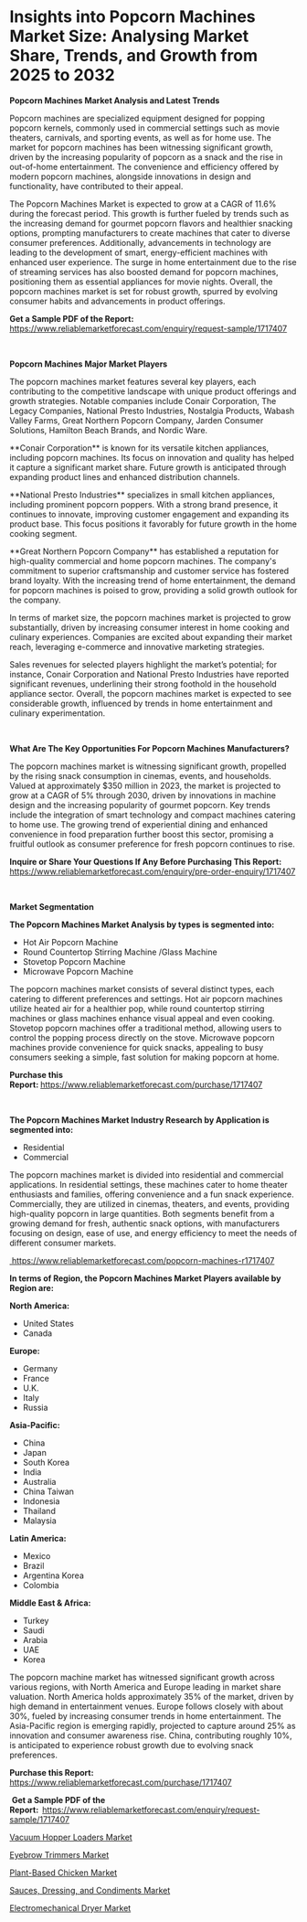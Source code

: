 <p><h1>Insights into Popcorn Machines Market Size: Analysing Market Share, Trends, and Growth from 2025 to 2032</h1></p><p><strong>Popcorn Machines Market Analysis and Latest Trends</strong></p>
<p><p>Popcorn machines are specialized equipment designed for popping popcorn kernels, commonly used in commercial settings such as movie theaters, carnivals, and sporting events, as well as for home use. The market for popcorn machines has been witnessing significant growth, driven by the increasing popularity of popcorn as a snack and the rise in out-of-home entertainment. The convenience and efficiency offered by modern popcorn machines, alongside innovations in design and functionality, have contributed to their appeal.</p><p>The Popcorn Machines Market is expected to grow at a CAGR of 11.6% during the forecast period. This growth is further fueled by trends such as the increasing demand for gourmet popcorn flavors and healthier snacking options, prompting manufacturers to create machines that cater to diverse consumer preferences. Additionally, advancements in technology are leading to the development of smart, energy-efficient machines with enhanced user experience. The surge in home entertainment due to the rise of streaming services has also boosted demand for popcorn machines, positioning them as essential appliances for movie nights. Overall, the popcorn machines market is set for robust growth, spurred by evolving consumer habits and advancements in product offerings.</p></p>
<p><strong>Get a Sample PDF of the Report:&nbsp;</strong> <a href="https://www.reliablemarketforecast.com/enquiry/request-sample/1717407?utm_campaign=1833&utm_medium=2&utm_source=Github&utm_content=ia&utm_term=25032025&utm_id=popcorn-machines">https://www.reliablemarketforecast.com/enquiry/request-sample/1717407</a></p>
<p>&nbsp;</p>
<p><strong>Popcorn Machines Major Market Players</strong></p>
<p><p>The popcorn machines market features several key players, each contributing to the competitive landscape with unique product offerings and growth strategies. Notable companies include Conair Corporation, The Legacy Companies, National Presto Industries, Nostalgia Products, Wabash Valley Farms, Great Northern Popcorn Company, Jarden Consumer Solutions, Hamilton Beach Brands, and Nordic Ware.</p><p>**Conair Corporation** is known for its versatile kitchen appliances, including popcorn machines. Its focus on innovation and quality has helped it capture a significant market share. Future growth is anticipated through expanding product lines and enhanced distribution channels.</p><p>**National Presto Industries** specializes in small kitchen appliances, including prominent popcorn poppers. With a strong brand presence, it continues to innovate, improving customer engagement and expanding its product base. This focus positions it favorably for future growth in the home cooking segment.</p><p>**Great Northern Popcorn Company** has established a reputation for high-quality commercial and home popcorn machines. The company's commitment to superior craftsmanship and customer service has fostered brand loyalty. With the increasing trend of home entertainment, the demand for popcorn machines is poised to grow, providing a solid growth outlook for the company.</p><p>In terms of market size, the popcorn machines market is projected to grow substantially, driven by increasing consumer interest in home cooking and culinary experiences. Companies are excited about expanding their market reach, leveraging e-commerce and innovative marketing strategies.</p><p>Sales revenues for selected players highlight the market’s potential; for instance, Conair Corporation and National Presto Industries have reported significant revenues, underlining their strong foothold in the household appliance sector. Overall, the popcorn machines market is expected to see considerable growth, influenced by trends in home entertainment and culinary experimentation.</p></p>
<p>&nbsp;</p>
<p><strong>What Are The Key Opportunities For Popcorn Machines Manufacturers?</strong></p>
<p><p>The popcorn machines market is witnessing significant growth, propelled by the rising snack consumption in cinemas, events, and households. Valued at approximately $350 million in 2023, the market is projected to grow at a CAGR of 5% through 2030, driven by innovations in machine design and the increasing popularity of gourmet popcorn. Key trends include the integration of smart technology and compact machines catering to home use. The growing trend of experiential dining and enhanced convenience in food preparation further boost this sector, promising a fruitful outlook as consumer preference for fresh popcorn continues to rise.</p></p>
<p><strong>Inquire or Share Your Questions If Any Before Purchasing This Report:</strong> <a href="https://www.reliablemarketforecast.com/enquiry/pre-order-enquiry/1717407?utm_campaign=1833&utm_medium=2&utm_source=Github&utm_content=ia&utm_term=25032025&utm_id=popcorn-machines">https://www.reliablemarketforecast.com/enquiry/pre-order-enquiry/1717407</a></p>
<p>&nbsp;</p>
<p><strong>Market Segmentation</strong></p>
<p><strong>The Popcorn Machines Market Analysis by types is segmented into:</strong></p>
<p><ul><li>Hot Air Popcorn Machine</li><li>Round Countertop Stirring Machine /Glass Machine</li><li>Stovetop Popcorn Machine</li><li>Microwave Popcorn Machine</li></ul></p>
<p><p>The popcorn machines market consists of several distinct types, each catering to different preferences and settings. Hot air popcorn machines utilize heated air for a healthier pop, while round countertop stirring machines or glass machines enhance visual appeal and even cooking. Stovetop popcorn machines offer a traditional method, allowing users to control the popping process directly on the stove. Microwave popcorn machines provide convenience for quick snacks, appealing to busy consumers seeking a simple, fast solution for making popcorn at home.</p></p>
<p><strong>Purchase this Report:&nbsp;</strong><a href="https://www.reliablemarketforecast.com/purchase/1717407?utm_campaign=1833&utm_medium=2&utm_source=Github&utm_content=ia&utm_term=25032025&utm_id=popcorn-machines">https://www.reliablemarketforecast.com/purchase/1717407</a></p>
<p>&nbsp;</p>
<p><strong>The Popcorn Machines Market Industry Research by Application is segmented into:</strong></p>
<p><ul><li>Residential</li><li>Commercial</li></ul></p>
<p><p>The popcorn machines market is divided into residential and commercial applications. In residential settings, these machines cater to home theater enthusiasts and families, offering convenience and a fun snack experience. Commercially, they are utilized in cinemas, theaters, and events, providing high-quality popcorn in large quantities. Both segments benefit from a growing demand for fresh, authentic snack options, with manufacturers focusing on design, ease of use, and energy efficiency to meet the needs of different consumer markets.</p></p>
<p><a href="https://www.reliablemarketforecast.com/popcorn-machines-r1717407?utm_campaign=1833&utm_medium=2&utm_source=Github&utm_content=ia&utm_term=25032025&utm_id=popcorn-machines">&nbsp;https://www.reliablemarketforecast.com/popcorn-machines-r1717407</a></p>
<p><strong>In terms of Region, the Popcorn Machines Market Players available by Region are:</strong></p>
<p>
    <p> <strong> North America: </strong>
        <ul>
            <li>United States</li>
            <li>Canada</li>
        </ul>
        </p> 
    <p> <strong> Europe: </strong>
        <ul>
            <li>Germany</li>
            <li>France</li>
            <li>U.K.</li>
            <li>Italy</li>
            <li>Russia</li>
        </ul>
        </p> 
    <p> <strong> Asia-Pacific: </strong>
        <ul>
            <li>China</li>
            <li>Japan</li>
            <li>South Korea</li>
            <li>India</li>
            <li>Australia</li>
            <li>China Taiwan</li>
            <li>Indonesia</li>
            <li>Thailand</li>
            <li>Malaysia</li>
        </ul>
        </p> 
    <p> <strong> Latin America: </strong>
        <ul>
            <li>Mexico</li>
            <li>Brazil</li>
            <li>Argentina Korea</li>
            <li>Colombia</li>
        </ul>
        </p> 
    <p> <strong> Middle East & Africa: </strong>
        <ul>
            <li>Turkey</li>
            <li>Saudi</li>
            <li>Arabia</li>
            <li>UAE</li>
            <li>Korea</li>
        </ul>
    </p>
    </p>
<p><p>The popcorn machine market has witnessed significant growth across various regions, with North America and Europe leading in market share valuation. North America holds approximately 35% of the market, driven by high demand in entertainment venues. Europe follows closely with about 30%, fueled by increasing consumer trends in home entertainment. The Asia-Pacific region is emerging rapidly, projected to capture around 25% as innovation and consumer awareness rise. China, contributing roughly 10%, is anticipated to experience robust growth due to evolving snack preferences.</p></p>
<p><strong>Purchase this Report: </strong><a href="https://www.reliablemarketforecast.com/purchase/1717407?utm_campaign=1833&utm_medium=2&utm_source=Github&utm_content=ia&utm_term=25032025&utm_id=popcorn-machines">https://www.reliablemarketforecast.com/purchase/1717407</a></p>
<p>&nbsp;<strong>Get a Sample PDF of the Report:&nbsp;&nbsp;</strong><a href="https://www.reliablemarketforecast.com/enquiry/request-sample/1717407?utm_campaign=1833&utm_medium=2&utm_source=Github&utm_content=ia&utm_term=25032025&utm_id=popcorn-machines">https://www.reliablemarketforecast.com/enquiry/request-sample/1717407</a></p>
<p><strong></strong></p>
<p><p><a href="https://github.com/cagleplittrw/Market-Research-Report-List-1/blob/main/vacuum-hopper-loaders-market.md?utm_campaign=1833&utm_medium=2&utm_source=Github&utm_content=ia&utm_term=25032025&utm_id=popcorn-machines">Vacuum Hopper Loaders Market</a></p><p><a href="https://github.com/dahcheeviola/Market-Research-Report-List-1/blob/main/eyebrow-trimmers-market.md?utm_campaign=1833&utm_medium=2&utm_source=Github&utm_content=ia&utm_term=25032025&utm_id=popcorn-machines">Eyebrow Trimmers Market</a></p><p><a href="https://github.com/nellygussisy/Market-Research-Report-List-1/blob/main/plant-based-chicken-market.md?utm_campaign=1833&utm_medium=2&utm_source=Github&utm_content=ia&utm_term=25032025&utm_id=popcorn-machines">Plant-Based Chicken Market</a></p><p><a href="https://github.com/budenhanelfc/Market-Research-Report-List-1/blob/main/sauces-dressing-and-condiments-market.md?utm_campaign=1833&utm_medium=2&utm_source=Github&utm_content=ia&utm_term=25032025&utm_id=popcorn-machines">Sauces, Dressing, and Condiments Market</a></p><p><a href="https://github.com/marrahcerpas05/Market-Research-Report-List-1/blob/main/electromechanical-dryer-market.md?utm_campaign=1833&utm_medium=2&utm_source=Github&utm_content=ia&utm_term=25032025&utm_id=popcorn-machines">Electromechanical Dryer Market</a></p></p>